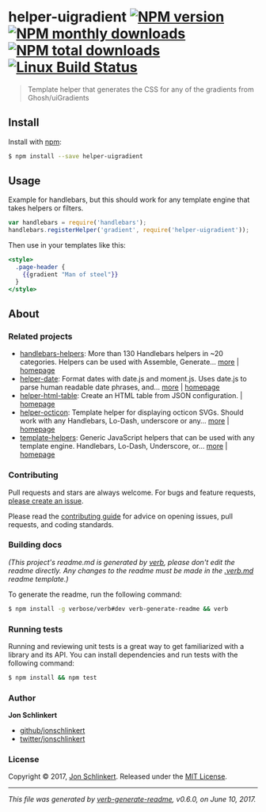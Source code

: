 # helper-uigradient [![NPM version](https://img.shields.io/npm/v/helper-uigradient.svg?style=flat)](https://www.npmjs.com/package/helper-uigradient) [![NPM monthly downloads](https://img.shields.io/npm/dm/helper-uigradient.svg?style=flat)](https://npmjs.org/package/helper-uigradient) [![NPM total downloads](https://img.shields.io/npm/dt/helper-uigradient.svg?style=flat)](https://npmjs.org/package/helper-uigradient) [![Linux Build Status](https://img.shields.io/travis/helpers/helper-uigradient.svg?style=flat&label=Travis)](https://travis-ci.org/helpers/helper-uigradient)

> Template helper that generates the CSS for any of the gradients from Ghosh/uiGradients

## Install

Install with [npm](https://www.npmjs.com/):

```sh
$ npm install --save helper-uigradient
```

## Usage

Example for handlebars, but this should work for any template engine that takes helpers or filters.

```js
var handlebars = require('handlebars');
handlebars.registerHelper('gradient', require('helper-uigradient'));
```

Then use in your templates like this:

```handlebars
<style>
  .page-header { 
    {{gradient "Man of steel"}}
  }
</style>
```

## About

### Related projects

* [handlebars-helpers](https://www.npmjs.com/package/handlebars-helpers): More than 130 Handlebars helpers in ~20 categories. Helpers can be used with Assemble, Generate… [more](https://github.com/helpers/handlebars-helpers) | [homepage](https://github.com/helpers/handlebars-helpers "More than 130 Handlebars helpers in ~20 categories. Helpers can be used with Assemble, Generate, Verb, Ghost, gulp-handlebars, grunt-handlebars, consolidate, or any node.js/Handlebars project.")
* [helper-date](https://www.npmjs.com/package/helper-date): Format dates with date.js and moment.js. Uses date.js to parse human readable date phrases, and… [more](https://github.com/helpers/helper-date) | [homepage](https://github.com/helpers/helper-date "Format dates with date.js and moment.js. Uses date.js to parse human readable date phrases, and moment to format the rendered output. Should work with any Handlebars, Lo-Dash, underscore, or any template engine that allows helper functions to be registere")
* [helper-html-table](https://www.npmjs.com/package/helper-html-table): Create an HTML table from JSON configuration. | [homepage](https://github.com/helpers/helper-html-table "Create an HTML table from JSON configuration.")
* [helper-octicon](https://www.npmjs.com/package/helper-octicon): Template helper for displaying octicon SVGs. Should work with any Handlebars, Lo-Dash, underscore or any… [more](https://github.com/helpers/helper-octicon) | [homepage](https://github.com/helpers/helper-octicon "Template helper for displaying octicon SVGs. Should work with any Handlebars, Lo-Dash, underscore or any template engine that allows helper functions to be registered. Also compatible with verb, assemble, and templates.")
* [template-helpers](https://www.npmjs.com/package/template-helpers): Generic JavaScript helpers that can be used with any template engine. Handlebars, Lo-Dash, Underscore, or… [more](https://github.com/jonschlinkert/template-helpers) | [homepage](https://github.com/jonschlinkert/template-helpers "Generic JavaScript helpers that can be used with any template engine. Handlebars, Lo-Dash, Underscore, or any engine that supports helper functions.")

### Contributing

Pull requests and stars are always welcome. For bugs and feature requests, [please create an issue](../../issues/new).

Please read the [contributing guide](.github/contributing.md) for advice on opening issues, pull requests, and coding standards.

### Building docs

_(This project's readme.md is generated by [verb](https://github.com/verbose/verb-generate-readme), please don't edit the readme directly. Any changes to the readme must be made in the [.verb.md](.verb.md) readme template.)_

To generate the readme, run the following command:

```sh
$ npm install -g verbose/verb#dev verb-generate-readme && verb
```

### Running tests

Running and reviewing unit tests is a great way to get familiarized with a library and its API. You can install dependencies and run tests with the following command:

```sh
$ npm install && npm test
```

### Author

**Jon Schlinkert**

* [github/jonschlinkert](https://github.com/jonschlinkert)
* [twitter/jonschlinkert](https://twitter.com/jonschlinkert)

### License

Copyright © 2017, [Jon Schlinkert](https://github.com/jonschlinkert).
Released under the [MIT License](LICENSE).

***

_This file was generated by [verb-generate-readme](https://github.com/verbose/verb-generate-readme), v0.6.0, on June 10, 2017._